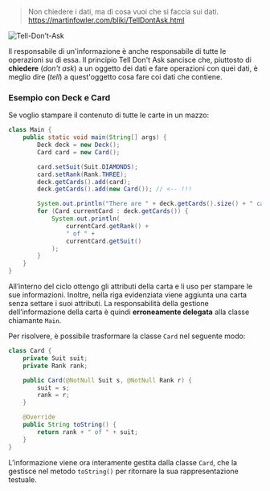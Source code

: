 > Non chiedere i dati, ma dì cosa vuoi che si faccia sui dati.
https://martinfowler.com/bliki/TellDontAsk.html


![Tell-Don’t-Ask](https://marcobuster.github.io/sweng/assets/07_tell-dont-ask.png)


Il responsabile di un'informazione è anche responsabile di tutte le operazioni su di essa.
Il principio Tell Don't Ask sancisce che, piuttosto di **chiedere** (*don't ask*) a un oggetto dei dati e fare operazioni con quei dati, è meglio dire (*tell*) a quest'oggetto cosa fare coi dati che contiene.

### Esempio con Deck e Card

Se voglio stampare il contenuto di tutte le carte in un mazzo:
```java
class Main {
    public static void main(String[] args) {
        Deck deck = new Deck();
        Card card = new Card();

        card.setSuit(Suit.DIAMONDS);
        card.setRank(Rank.THREE);
        deck.getCards().add(card);
        deck.getCards().add(new Card()); // <-- !!!

        System.out.println("There are " + deck.getCards().size() + " cards:");
        for (Card currentCard : deck.getCards()) {
            System.out.println(
                currentCard.getRank() + 
                " of " + 
                currentCard.getSuit()
            );
        }
    }
}
```

All’interno del ciclo ottengo gli attributi della carta e li uso per stampare le sue informazioni. Inoltre, nella riga evidenziata viene aggiunta una carta senza settare i suoi attributi. 
La responsabilità della gestione dell’informazione della carta è quindi **erroneamente delegata** alla classe chiamante `Main`.

Per risolvere, è possibile trasformare la classe `Card` nel seguente modo:
```java
class Card {
    private Suit suit;
    private Rank rank;

    public Card(@NotNull Suit s, @NotNull Rank r) {
        suit = s;
        rank = r;
    }

    @Override
    public String toString() {
        return rank + " of " + suit;
    }
}
```

L’informazione viene ora interamente gestita dalla classe `Card`, che la gestisce nel metodo `toString()` per ritornare la sua rappresentazione testuale.